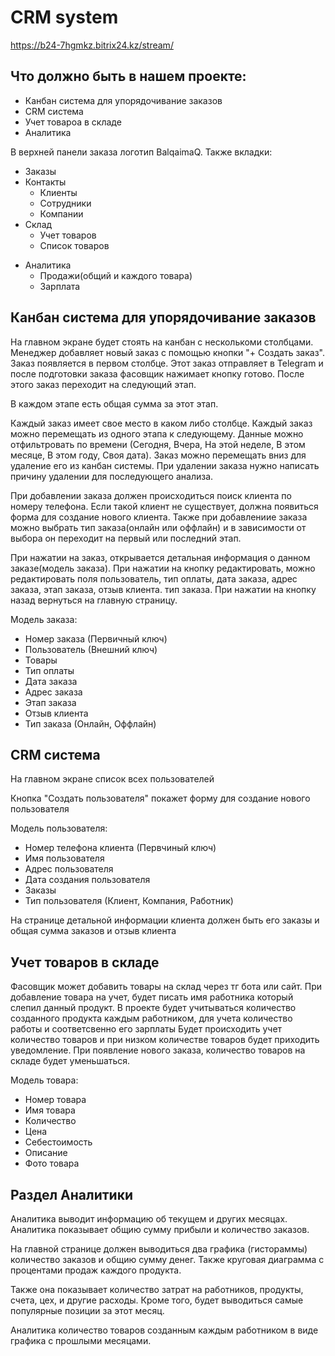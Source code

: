 # CRM system

https://b24-7hgmkz.bitrix24.kz/stream/

## Что должно быть в нашем проекте:

- Канбан система для упорядочивание заказов
- CRM система
- Учет товароа в складе
- Аналитика

В верхней панели заказа логотип BalqaimaQ. Также вкладки:
* Заказы
* Контакты
	+ Клиенты
	+ Сотрудники
	+ Компании
* Склад
	* Учет товаров
	* Список товаров
+ Аналитика 
	+ Продажи(общий и каждого товара)
	+ Зарплата

## Канбан система для упорядочивание заказов

На главном экране будет стоять на канбан с несколькоми столбцами. Менеджер добавляет новый заказ с помощью кнопки "+ Создать заказ". Заказ появляется в первом столбце. Этот заказ отправляет в Telegram и после подготовки заказа фасовщик нажимает кнопку готово. После этого заказ переходит на следующий этап.

В каждом этапе есть общая сумма за этот этап. 

Каждый заказ имеет свое место в каком либо столбце. Каждый заказ можно перемещать из одного этапа к следующему. Данные можно отфильтровать по времени (Сегодня, Вчера, На этой неделе, В этом месяце, В этом году, Своя дата). Заказ можно перемещать вниз для удаление его из канбан системы. При удалении заказа нужно написать причину удалении для последующего анализа. 

При добавлении заказа должен происходиться поиск клиента по номеру телефона. Если такой клиент не существует, должна появиться форма для создание нового клиента. Также при добавлениие заказа можно выбрать тип заказа(онлайн или оффлайн) и в зависимости от выбора он переходит на первый или последний этап.

При нажатии на заказ, открывается детальная информация о данном заказе(модель заказа). При нажатии на кнопку редактировать, можно редактировать поля пользователь, тип оплаты, дата заказа, адрес заказа, этап заказа, отзыв клиента. тип заказа. При нажатии на кнопку назад вернуться на главную страницу.

Модель заказа:
- Номер заказа (Первичный ключ)
- Пользователь (Внешний ключ)
- Товары
- Тип оплаты
- Дата заказа
- Адрес заказа
- Этап заказа
- Отзыв клиента
- Тип заказа (Онлайн, Оффлайн)

## CRM система

На главном экране список всех пользователей

Кнопка "Создать пользователя" покажет форму для создание нового пользователя

Модель пользователя:
- Номер телефона клиента (Первчиный ключ)
- Имя пользователя
- Адрес пользователя
- Дата создания пользователя
- Заказы
- Тип пользователя (Клиент, Компания, Работник)

На странице детальной информации клиента должен быть его заказы и общая сумма заказов и отзыв клиента

## Учет товаров в складе

Фасовщик может добавить товары на склад через тг бота или сайт. При добавление товара на учет, будет писать имя работника который слепил данный продукт. В проекте будет учитываться количество созданного продукта каждым работником,
для учета количество работы и соответсвенно его зарплаты
Будет происходить учет количество товаров и при низком количестве товаров будет приходить уведомление. При появление нового заказа, количество товаров на складе будет уменьшаться.

Модель товара:
- Номер товара
- Имя товара
- Количество
- Цена
- Себестоимость
- Описание
- Фото товара

## Раздел Аналитики

Аналитика выводит информацию об текущем и других месяцах. Аналитика показывает общию сумму прибыли и количество заказов.

На главной странице должен выводиться два графика (гистораммы) количество заказов и общию сумму денег. Также круговая диаграмма с процентами продаж каждого продукта. 

Также она показывает количество затрат на работников, продукты, счета, цех,
и другие расходы. Кроме того, будет выводиться самые популярные позиции за этот месяц.

Аналитика количество товаров созданным каждым работником в виде графика с прошлыми месяцами.